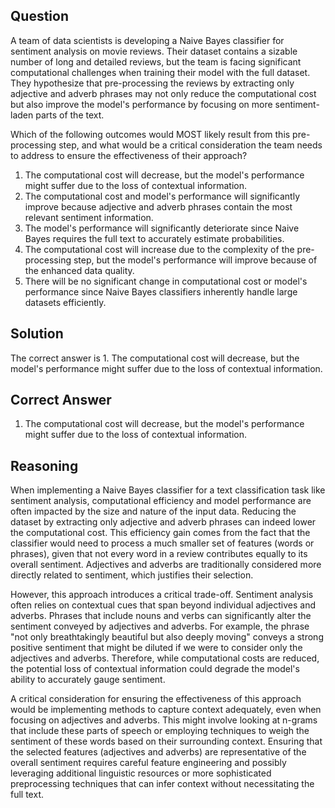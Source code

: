 ## Question
A team of data scientists is developing a Naive Bayes classifier for sentiment analysis on movie reviews. Their dataset contains a sizable number of long and detailed reviews, but the team is facing significant computational challenges when training their model with the full dataset. They hypothesize that pre-processing the reviews by extracting only adjective and adverb phrases may not only reduce the computational cost but also improve the model's performance by focusing on more sentiment-laden parts of the text.

Which of the following outcomes would MOST likely result from this pre-processing step, and what would be a critical consideration the team needs to address to ensure the effectiveness of their approach?

1. The computational cost will decrease, but the model's performance might suffer due to the loss of contextual information.
2. The computational cost and model's performance will significantly improve because adjective and adverb phrases contain the most relevant sentiment information.
3. The model's performance will significantly deteriorate since Naive Bayes requires the full text to accurately estimate probabilities.
4. The computational cost will increase due to the complexity of the pre-processing step, but the model's performance will improve because of the enhanced data quality.
5. There will be no significant change in computational cost or model's performance since Naive Bayes classifiers inherently handle large datasets efficiently.

## Solution

The correct answer is 1. The computational cost will decrease, but the model's performance might suffer due to the loss of contextual information.

## Correct Answer

1. The computational cost will decrease, but the model's performance might suffer due to the loss of contextual information.

## Reasoning

When implementing a Naive Bayes classifier for a text classification task like sentiment analysis, computational efficiency and model performance are often impacted by the size and nature of the input data. Reducing the dataset by extracting only adjective and adverb phrases can indeed lower the computational cost. This efficiency gain comes from the fact that the classifier would need to process a much smaller set of features (words or phrases), given that not every word in a review contributes equally to its overall sentiment. Adjectives and adverbs are traditionally considered more directly related to sentiment, which justifies their selection.

However, this approach introduces a critical trade-off. Sentiment analysis often relies on contextual cues that span beyond individual adjectives and adverbs. Phrases that include nouns and verbs can significantly alter the sentiment conveyed by adjectives and adverbs. For example, the phrase "not only breathtakingly beautiful but also deeply moving" conveys a strong positive sentiment that might be diluted if we were to consider only the adjectives and adverbs. Therefore, while computational costs are reduced, the potential loss of contextual information could degrade the model's ability to accurately gauge sentiment.

A critical consideration for ensuring the effectiveness of this approach would be implementing methods to capture context adequately, even when focusing on adjectives and adverbs. This might involve looking at n-grams that include these parts of speech or employing techniques to weigh the sentiment of these words based on their surrounding context. Ensuring that the selected features (adjectives and adverbs) are representative of the overall sentiment requires careful feature engineering and possibly leveraging additional linguistic resources or more sophisticated preprocessing techniques that can infer context without necessitating the full text.